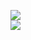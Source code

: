 [![](https://img.shields.io/badge/Made%20With-Github%20Spray-lightgrey.svg?style=for-the-badge&logo=github)](https://github.com/Annihil/github-spray#366)  
[![](https://i.imgur.com/2DrTn0Z.gif)](https://github.com/Annihil/github-spray)